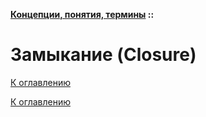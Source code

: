 **[Концепции, понятия, термины](../README.md#concepts) ::**
# Замыкание (Closure)

<!--
https://ru.wikipedia.org/wiki/%D0%97%D0%B0%D0%BC%D1%8B%D0%BA%D0%B0%D0%BD%D0%B8%D0%B5_(%D0%BF%D1%80%D0%BE%D0%B3%D1%80%D0%B0%D0%BC%D0%BC%D0%B8%D1%80%D0%BE%D0%B2%D0%B0%D0%BD%D0%B8%D0%B5)
-->

[К оглавлению](../README.md#concepts)



[К оглавлению](../README.md#concepts)
